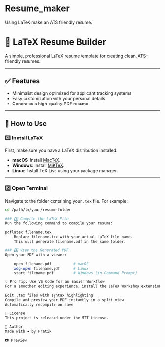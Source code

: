 # Resume_maker
Using LaTeX make an ATS friendly resume.
# 📄 LaTeX Resume Builder

A simple, professional LaTeX resume template for creating clean, ATS-friendly resumes.

---

## ✅ Features

- Minimalist design optimized for applicant tracking systems
- Easy customization with your personal details
- Generates a high-quality PDF resume

---

## 🚀 How to Use

### 1️⃣ Install LaTeX

First, make sure you have a LaTeX distribution installed:

- **macOS**: Install [MacTeX](https://tug.org/mactex/).
- **Windows**: Install [MiKTeX](https://miktex.org/).
- **Linux**: Install TeX Live using your package manager.

---

### 2️⃣ Open Terminal

Navigate to the folder containing your `.tex` file. For example:

```bash
cd /path/to/your/resume-folder

### 3️⃣ Compile the LaTeX File
Run the following command to compile your resume:

pdflatex filename.tex
    Replace filename.tex with your actual LaTeX file name.
    This will generate filename.pdf in the same folder.

### 4️⃣ View the Generated PDF
Open your PDF with a viewer:

    open filename.pdf          # macOS
    xdg-open filename.pdf      # Linux
    start filename.pdf         # Windows (in Command Prompt)

💡 Pro Tip: Use VS Code for an Easier Workflow
For a smoother editing experience, install the LaTeX Workshop extension in Visual Studio Code:

Edit .tex files with syntax highlighting
Compile and preview your PDF instantly in a split view
Automatically recompile on save

📜 License
This project is released under the MIT License.

👤 Author
Made with ❤️ by Pratik

📷 Preview

